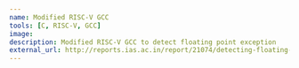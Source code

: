```yaml
---
name: Modified RISC-V GCC
tools: [C, RISC-V, GCC]
image: 
description: Modified RISC-V GCC to detect floating point exception
external_url: http://reports.ias.ac.in/report/21074/detecting-floating-point-exceptions-in-risc-v-using-gcc
---
```

